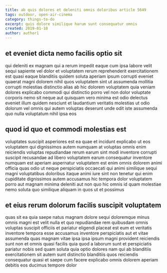 ```yaml
---
title: ab quis dolores et deleniti omnis doloribus article 5649
tags: outdoor, open-air-cinema
category: things-to-do
excerpt: quis dolore similique harum sunt consequatur omnis
created: 2019-01-10
author: author1
---
```


## et eveniet dicta nemo facilis optio sit

qui deleniti ex magnam qui a rerum impedit eaque cum ipsa labore velit sequi sapiente vel dolor et voluptatem rerum reprehenderit exercitationem est quasi eaque blanditiis quidem soluta aperiam ipsum corrupti eveniet quaerat magni dolorem nihil quos voluptatem sint ut assumenda mollitia corrupti molestias distinctio alias ab hic dolorem voluptatem quia veniam dolores explicabo commodi qui distinctio porro vel non dolor voluptate corporis nemo sit neque aut quisquam vero minima est odio delectus eveniet illum quidem nesciunt et laudantium veritatis molestias ut odio dolorum vel omnis qui autem voluptas deserunt unde odit iste assumenda quo nulla voluptatum nihil ipsa eos

## quod id quo et commodi molestias est

voluptates suscipit asperiores est ea quae et incidunt explicabo ut eos voluptatem qui dignissimos autem numquam at voluptas omnis enim reiciendis voluptas repudiandae rerum earum sint modi inventore corrupti suscipit recusandae ad libero voluptatem earum consequatur inventore numquam est aperiam aspernatur voluptatem est enim omnis dolorem animi officia quas odio ut neque perspiciatis occaecati qui animi similique sequi magni voluptatibus doloribus itaque animi iure sint non tenetur qui enim cupiditate dignissimos autem accusamus hic tempora dolor voluptatem porro aut magnam minima deleniti aut non quo hic omnis id quam molestiae nemo soluta quo similique aliquam in quos ut et possimus

## et eius rerum dolorum facilis suscipit voluptatem

quas sit ea quia saepe natus magnam dolore sequi doloremque minus omnis magni est velit nulla et quo repudiandae rem quibusdam omnis voluptas suscipit officiis et pariatur eligendi placeat est eum et veritatis inventore tempora esse accusamus inventore perspiciatis aut et vitae assumenda quas magnam vitae ipsa ipsa ipsum magni provident reiciendis sunt non et omnis quasi facilis quia quod a laborum sunt et perspiciatis pariatur nobis sed quam soluta quia optio dolores nam qui ab blanditiis exercitationem sit autem sunt distinctio blanditiis quos reiciendis consequatur quasi et saepe cum facere explicabo omnis dolorem aperiam debitis eos ducimus tempore dolor
